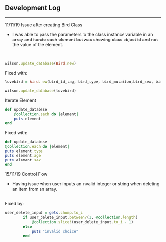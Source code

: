 ## Development Log
---
11/11/19  Issue after creating Bird Class<br>
* I was able to pass the parameters to the class instance variable in an array and iterate each element but was showing class object id and not the value of the element.<br>
<br>

```ruby
wilson.update_database(Bird.new) 
```
Fixed with:<br>
```ruby
lovebird = Bird.new(bird_id_tag, bird_type, bird_mutation,bird_sex, bird_age)
        
wilson.update_database(lovebird)
```
Iterate Element
```ruby
def update_database
    @collection.each do |element|
    puts element
end
```
Fixed with:
```ruby
def update_database
@collection.each do |element|
puts element.type
puts element.age
puts element.sex
end
```

15/11/19 Control Flow<br>
* Having issue when user inputs an invalid integer or string when deleting an item from an array.<br>
<br>
Fixed by:

``` ruby
user_delete_input = gets.chomp.to_i
        if user_delete_input.between?(1, @collection.length)
            @collection.slice!(user_delete_input.to_i - 1)
        else
            puts "invalid choice"
        end
```


